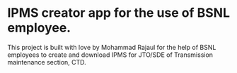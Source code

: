 # IPMS creator app for the use of BSNL employee.

This project is built with love by Mohammad Rajaul for the help of BSNL employees to create and download IPMS for JTO/SDE of Transmission maintenance section, CTD.

